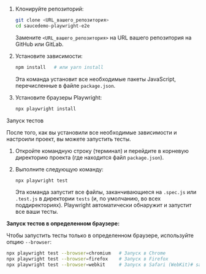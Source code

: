 1.  Клонируйте репозиторий:

    ```bash
    git clone <URL_вашего_репозитория>
    cd saucedemo-playwright-e2e
    ```

    Замените `<URL_вашего_репозитория>` на URL вашего репозитория на GitHub или GitLab.

2.  Установите зависимости:

    ```bash
    npm install   # или yarn install
    ```

    Эта команда установит все необходимые пакеты JavaScript, перечисленные в файле `package.json`.

3.  Установите браузеры Playwright:

    ```bash
    npx playwright install
    ```

Запуск тестов

После того, как вы установили все необходимые зависимости и настроили проект, вы можете запустить тесты.
1.  Откройте командную строку (терминал) и перейдите в корневую директорию проекта (где находится файл `package.json`).
2.  Выполните следующую команду:

    ```bash
    npx playwright test
    ```

    Эта команда запустит все файлы, заканчивающиеся на `.spec.js` или `.test.js` в директории `tests` (и, по умолчанию, во всех поддиректориях).  Playwright автоматически обнаружит и запустит все ваши тесты.

**Запуск тестов в определенном браузере:**

Чтобы запустить тесты только в определенном браузере, используйте опцию `--browser`:

```bash
npx playwright test --browser=chromium   # Запуск в Chrome
npx playwright test --browser=firefox    # Запуск в Firefox
npx playwright test --browser=webkit     # Запуск в Safari (WebKit)# saucedemo-playwright-e2e
